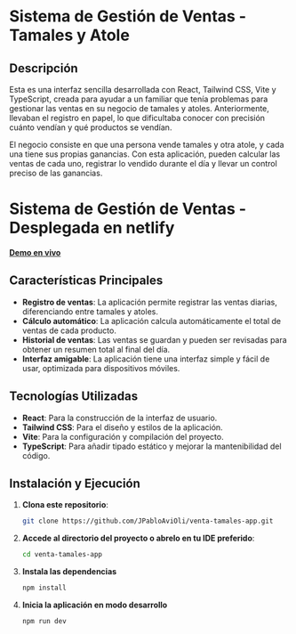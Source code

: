 # Sistema de Gestión de Ventas - Tamales y Atole

## Descripción

Esta es una interfaz sencilla desarrollada con React, Tailwind CSS, Vite y TypeScript, creada para ayudar a un familiar que tenía problemas para gestionar las ventas en su negocio de tamales y atoles. Anteriormente, llevaban el registro en papel, lo que dificultaba conocer con precisión cuánto vendían y qué productos se vendían.

El negocio consiste en que una persona vende tamales y otra atole, y cada una tiene sus propias ganancias. Con esta aplicación, pueden calcular las ventas de cada uno, registrar lo vendido durante el día y llevar un control preciso de las ganancias.

# Sistema de Gestión de Ventas - Desplegada en netlify

[**Demo en vivo**](https://tamales-la-guerita.netlify.app/)


## Características Principales

- **Registro de ventas**: La aplicación permite registrar las ventas diarias, diferenciando entre tamales y atoles.
- **Cálculo automático**: La aplicación calcula automáticamente el total de ventas de cada producto.
- **Historial de ventas**: Las ventas se guardan y pueden ser revisadas para obtener un resumen total al final del día.
- **Interfaz amigable**: La aplicación tiene una interfaz simple y fácil de usar, optimizada para dispositivos móviles.

## Tecnologías Utilizadas

- **React**: Para la construcción de la interfaz de usuario.
- **Tailwind CSS**: Para el diseño y estilos de la aplicación.
- **Vite**: Para la configuración y compilación del proyecto.
- **TypeScript**: Para añadir tipado estático y mejorar la mantenibilidad del código.

## Instalación y Ejecución

1. **Clona este repositorio**:
   ```bash
   git clone https://github.com/JPabloAviOli/venta-tamales-app.git

2. **Accede al directorio del proyecto o abrelo en tu IDE preferido**:
   ```bash
   cd venta-tamales-app
   
3. **Instala las dependencias**
   ```bash
   npm install
4. **Inicia la aplicación en modo desarrollo**
   ```bash
   npm run dev

